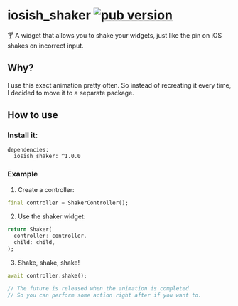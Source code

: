 # iosish_shaker [![pub version][pub-version-img]][pub-version-url]

🍸 A widget that allows you to shake your widgets, just like the pin on iOS shakes on incorrect input.

## Why?

I use this exact animation pretty often. So instead of recreating it every time, I decided to move it to a separate package.

## How to use

### Install it:

```
dependencies:
  iosish_shaker: ^1.0.0
```

### Example

1. Create a controller:
```dart
final controller = ShakerController();
```

2. Use the shaker widget:
```dart
return Shaker(
  controller: controller,
  child: child,
);
```


3. Shake, shake, shake! 
```dart
await controller.shake();

// The future is released when the animation is completed.
// So you can perform some action right after if you want to.
```

<!-- References -->
[pub-version-img]: https://img.shields.io/badge/pub-v1.0.0-0175c2?logo=flutter
[pub-version-url]: https://pub.dev/packages/iosish_shaker